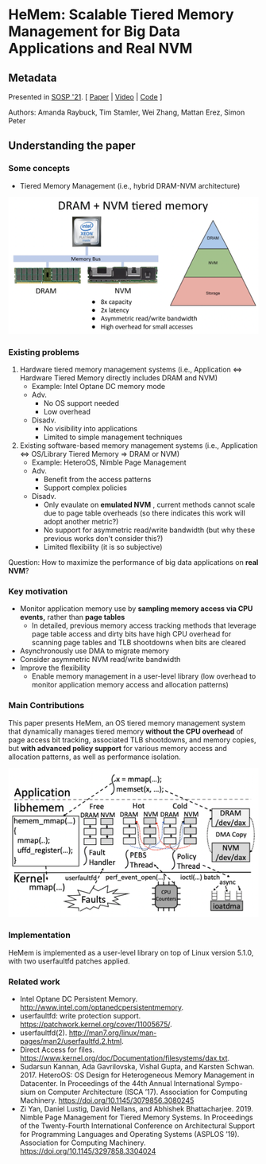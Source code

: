 # HeMem: Scalable Tiered Memory Management for Big Data Applications and Real NVM

## Metadata

Presented in [SOSP '21](https://dl.acm.org/doi/10.1145/3477132.3483550). \[ [Paper](https://dl.acm.org/doi/pdf/10.1145/3477132.3483550) | [Video](https://www.youtube.com/watch?v=JL2Takrgu78) | [Code](https://bitbucket.org/ajaustin/hemem/src/sosp-submission) ]

Authors: Amanda Raybuck, Tim Stamler, Wei Zhang, Mattan Erez, Simon Peter

## Understanding the paper

### Some concepts

* Tiered Memory Management (i.e., hybrid DRAM-NVM architecture)

![DRAM + NVM tiered memory](../../../Conference/SOSP-2021/hemem-dram-nvm-tired-memory.png)

### Existing problems

1. Hardware tiered memory management systems (i.e., Application <=> Hardware Tiered Memory directly includes DRAM and NVM)
   * Example: Intel Optane DC memory mode
   * Adv.
     * No OS support needed
     * Low overhead
   * Disadv.
     * No visibility into applications
     * Limited to simple management techniques
2. Existing software-based memory management systems (i.e., Application <=> OS/Library Tiered Memory => DRAM or NVM)
   * Example: HeteroOS, Nimble Page Management
   * Adv.
     * Benefit from the access patterns
     * Support complex policies
   * Disadv.
     * Only evaulate on **emulated NVM** , current methods cannot scale due to page table overheads (so there indicates this work will adopt another metric?)
     * No support for asymmetric read/write bandwidth (but why these previous works don't consider this?)
     * Limited flexibility (it is so subjective)

Question: How to maximize the performance of big data applications on **real NVM**?

### Key motivation

* Monitor application memory use by **sampling memory access via CPU events,** rather than **page tables**
  * In detailed, previous memory access tracking methods that leverage page table access and dirty bits have high CPU overhead for scanning page tables and TLB shootdowns when bits are cleared
* Asynchronously use DMA to migrate memory
* Consider asymmetric NVM read/write bandwidth
* Improve the flexibility
  * Enable memory management in a user-level library (low overhead to monitor application memory access and allocation patterns)

### Main Contributions

This paper presents HeMem, an OS tiered memory management system that dynamically manages tiered memory **without the CPU overhead** of page access bit tracking, associated TLB shootdowns, and memory copies, but **with advanced policy support** for various memory access and allocation patterns, as well as performance isolation.

![The design of HeMem](../../../Conference/SOSP-2021/hemem-design.png)

### Implementation

HeMem is implemented as a user-level library on top of Linux version 5.1.0, with two userfaultfd patches applied.

### Related work

* Intel Optane DC Persistent Memory. http://www.intel.com/optanedcpersistentmemory.
* userfaultfd: write protection support. https://patchwork.kernel.org/cover/11005675/.
* userfaultfd(2). http://man7.org/linux/man-pages/man2/userfaultfd.2.html.
* Direct Access for files. https://www.kernel.org/doc/Documentation/filesystems/dax.txt.
* Sudarsun Kannan, Ada Gavrilovska, Vishal Gupta, and Karsten Schwan. 2017. HeteroOS: OS Design for Heterogeneous Memory Management in Datacenter. In Proceedings of the 44th Annual International Sympo- sium on Computer Architecture (ISCA ’17). Association for Computing Machinery. https://doi.org/10.1145/3079856.3080245
* Zi Yan, Daniel Lustig, David Nellans, and Abhishek Bhattacharjee. 2019. Nimble Page Management for Tiered Memory Systems. In Proceedings of the Twenty-Fourth International Conference on Architectural Support for Programming Languages and Operating Systems (ASPLOS ’19). Association for Computing Machinery. https://doi.org/10.1145/3297858.3304024
